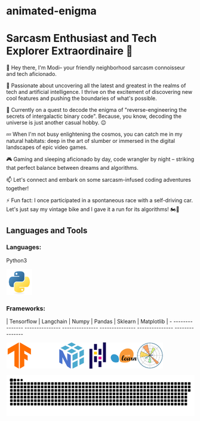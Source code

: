 # animated-enigma
# Sarcasm Enthusiast and Tech Explorer Extraordinaire 🚀

👋 Hey there, I'm Modi– your friendly neighborhood sarcasm connoisseur and tech aficionado.

🤖 Passionate about uncovering all the latest and greatest in the realms of tech and artificial intelligence. I thrive on the excitement of discovering new cool features and pushing the boundaries of what's possible.

🌌 Currently on a quest to decode the enigma of  "reverse-engineering the secrets of intergalactic binary code". Because, you know, decoding the universe is just another casual hobby. 😉

💤 When I'm not busy enlightening the cosmos, you can catch me in my natural habitats: deep in the art of slumber or immersed in the digital landscapes of epic video games.

🎮 Gaming and sleeping aficionado by day, code wrangler by night – striking that perfect balance between dreams and algorithms.

📫 Let's connect and embark on some sarcasm-infused coding adventures together!

⚡ Fun fact: I once participated in a spontaneous race with a self-driving car. Let's just say my vintage bike and I gave it a run for its algorithms! 🏍️🤖




## Languages and Tools 
<div>

### Languages:

  Python3 


<img src=".github/workflows/python-original.svg" title="Python"  alt="Python" width="70" height="70"/>


### Frameworks:

<div>
        |    Tensorflow     |    Langchain      |      Numpy       |      Pandas      |      Sklearn      |     Matplotlib   |                                                                                -
          ---------------     ---------------     ---------------    ---------------     ---------------     ---------------



   
<img src=".github/workflows/tensorflow-original.svg" title="TensorFlow"  alt="TensorFlow" width="70" height="70"/><img src=".github/workflows/logo-light.svg" title="LangChain"  alt="LangChain" width="70" height="70"/><img src=".github/workflows/numpy-original.svg" title="Numpy" alt="Numpy" width="70" height="70"/><img src=".github/workflows/pandas-original.svg" title="Pandas" alt="Pandas" width="70" height="70"/><img src=".github/workflows/scikitlearn-original.svg" title="sklearn" alt="sklearn" width="70" height="70"/><img src=".github/workflows/matplotlib-original.svg" title="Matplotlib" alt="Matplotlib" width="70" height="70"/>
</div>

</div>


<p align="center">
 <img width="1000" src=".github/workflows/main.svg" alt="snake"/>
</p>
